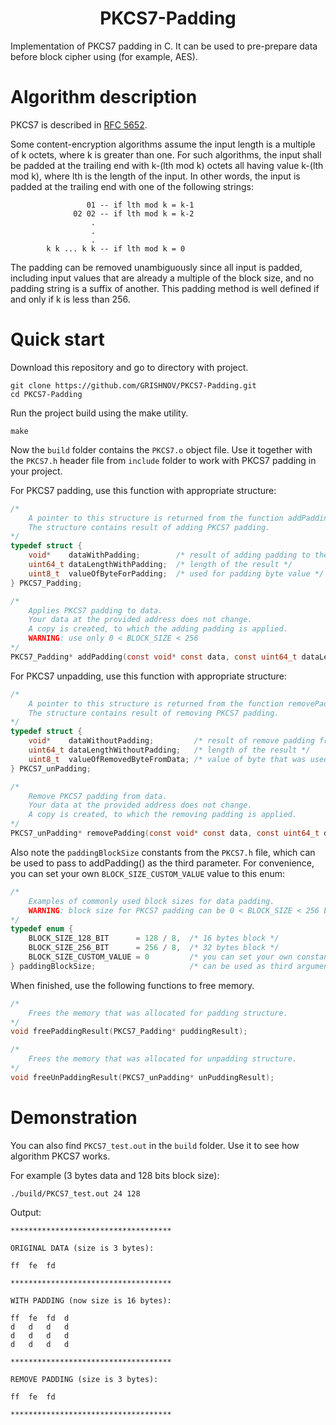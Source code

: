 <h1 align="center">PKCS7-Padding</h1>

Implementation of PKCS7 padding in C. It can be used to pre-prepare data before block cipher using (for example, AES).

# Algorithm description

   PKCS7 is described in [RFC 5652](https://tools.ietf.org/html/rfc5652#section-6.3).
    
   Some content-encryption algorithms assume the input length is a
   multiple of k octets, where k is greater than one.  For such
   algorithms, the input shall be padded at the trailing end with
   k-(lth mod k) octets all having value k-(lth mod k), where lth is
   the length of the input.  In other words, the input is padded at
   the trailing end with one of the following strings:

                     01 -- if lth mod k = k-1
                  02 02 -- if lth mod k = k-2
                      .
                      .
                      .
            k k ... k k -- if lth mod k = 0

   The padding can be removed unambiguously since all input is padded,
   including input values that are already a multiple of the block size,
   and no padding string is a suffix of another.  This padding method is
   well defined if and only if k is less than 256.

# Quick start

Download this repository and go to directory with project.

```
git clone https://github.com/GRISHNOV/PKCS7-Padding.git
cd PKCS7-Padding
```

Run the project build using the make utility.

```
make
```

Now the `build` folder contains the `PKCS7.o` object file. Use it together with the `PKCS7.h` header file from `include` folder to work with PKCS7 padding in your project.

For PKCS7 padding, use this function with appropriate structure:

```C
/* 
    A pointer to this structure is returned from the function addPadding().
    The structure contains result of adding PKCS7 padding.
*/
typedef struct {
    void*    dataWithPadding;        /* result of adding padding to the data */
    uint64_t dataLengthWithPadding;  /* length of the result */
    uint8_t  valueOfByteForPadding;  /* used for padding byte value */
} PKCS7_Padding; 

/* 
    Applies PKCS7 padding to data.
    Your data at the provided address does not change. 
    A copy is created, to which the adding padding is applied.
    WARNING: use only 0 < BLOCK_SIZE < 256
*/
PKCS7_Padding* addPadding(const void* const data, const uint64_t dataLength, const uint8_t BLOCK_SIZE);
```

For PKCS7 unpadding, use this function with appropriate structure:

```C
/* 
    A pointer to this structure is returned from the function removePadding().
    The structure contains result of removing PKCS7 padding.
*/
typedef struct {
    void*    dataWithoutPadding;         /* result of remove padding from data */
    uint64_t dataLengthWithoutPadding;   /* length of the result */
    uint8_t  valueOfRemovedByteFromData; /* value of byte that was used for padding */
} PKCS7_unPadding;                              

/* 
    Remove PKCS7 padding from data.
    Your data at the provided address does not change. 
    A copy is created, to which the removing padding is applied.
*/
PKCS7_unPadding* removePadding(const void* const data, const uint64_t dataLength);
```

Also note the `paddingBlockSize` constants from the `PKCS7.h` file, which can be used to pass to addPadding() as the third parameter. For convenience, you can set your own `BLOCK_SIZE_CUSTOM_VALUE` value to this enum:

```C
/* 
    Examples of commonly used block sizes for data padding.
    WARNING: block size for PKCS7 padding can be 0 < BLOCK_SIZE < 256 bytes.
*/
typedef enum {
    BLOCK_SIZE_128_BIT      = 128 / 8,  /* 16 bytes block */
    BLOCK_SIZE_256_BIT      = 256 / 8,  /* 32 bytes block */
    BLOCK_SIZE_CUSTOM_VALUE = 0         /* you can set your own constant to use */
} paddingBlockSize;                     /* can be used as third argument to the function addPadding() */
```
When finished, use the following functions to free memory.

```C
/*
    Frees the memory that was allocated for padding structure.
*/
void freePaddingResult(PKCS7_Padding* puddingResult);

/*
    Frees the memory that was allocated for unpadding structure.
*/
void freeUnPaddingResult(PKCS7_unPadding* unPuddingResult);
```

# Demonstration

You can also find `PKCS7_test.out` in the `build` folder. Use it to see how algorithm PKCS7 works.

For example (3 bytes data and 128 bits block size):

```
./build/PKCS7_test.out 24 128
```

Output:

```
************************************

ORIGINAL DATA (size is 3 bytes):

ff	fe	fd	

************************************

WITH PADDING (now size is 16 bytes):

ff	fe	fd	d
d	d	d	d
d	d	d	d
d	d	d	d

************************************

REMOVE PADDING (size is 3 bytes):

ff	fe	fd	

************************************
```